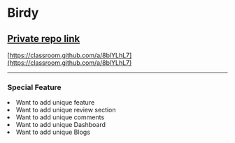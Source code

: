 # Birdy

## [Private repo link](https://classroom.github.com/a/8blYLhL7)

[https://classroom.github.com/a/8blYLhL7](https://classroom.github.com/a/8blYLhL7)

---

### Special Feature

<li>Want to add unique feature</li>
<li>Want to add unique review section</li>
<li>Want to add unique comments</li>
<li>Want to add unique Dashboard</li>
<li>Want to add unique Blogs</li>
